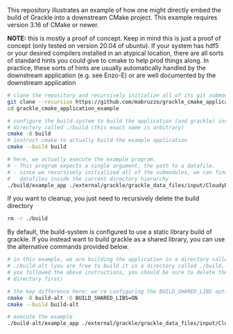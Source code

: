 This repository illustrates an example of how one might directly embed the build of Grackle into a downstream CMake project.
This example requires version 3.16 of CMake or newer.

**NOTE:** this is mostly a proof of concept. Keep in mind this is just a proof of concept (only tested on version 20.04 of ubuntu). If your system has hdf5 or your desired compilers installed in an atypical location, there are all sorts of standard hints you could give to cmake to help prod things along. In practice, these sorts of hints are usually automatically handled by the downstream application (e.g. see Enzo-E) or are well documented by the downstream application


```sh
# clone the repository and recursively initialize all of its git submodules
git clone --recursive https://github.com/mabruzzo/grackle_cmake_application_example.git
cd grackle_cmake_application_example

# configure the build-system to build the application (and grackle) inside a
# directory called ./build (this exact name is arbitrary)
cmake -B build
# instruct cmake to actually build the example application
cmake --build build

# here, we actually execute the example program.
# - This program expects a single argument, the path to a datafile.
# - since we recursively initialized all of the submodules, we can find these
#   datafiles inside the current directory hierarchy
./build/example_app ./external/grackle/grackle_data_files/input/CloudyData_UVB=HM2012.h5
```

If you want to cleanup, you just need to recursively delete the build directory
```sh
rm -r ./build
```

By default, the build-system is configured to use a static library build of grackle. If you instead want to build grackle as a shared library, you can use the alternative commands provided below.

```sh
# in this example, we are building the application in a directory called
# ./build-alt (you are free to build it in a directory called ./build, but if
# you followed the above instructions, you should be sure to delete the ./build
# directory first)

# the key difference here: we're configuring the BUILD_SHARED_LIBS option
cmake -B build-alt -D BUILD_SHARED_LIBS=ON
cmake --build build-alt

# execute the example
./build-alt/example_app ./external/grackle/grackle_data_files/input/CloudyData_UVB=HM2012.h5
```